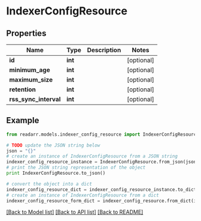 # IndexerConfigResource


## Properties

Name | Type | Description | Notes
------------ | ------------- | ------------- | -------------
**id** | **int** |  | [optional] 
**minimum_age** | **int** |  | [optional] 
**maximum_size** | **int** |  | [optional] 
**retention** | **int** |  | [optional] 
**rss_sync_interval** | **int** |  | [optional] 

## Example

```python
from readarr.models.indexer_config_resource import IndexerConfigResource

# TODO update the JSON string below
json = "{}"
# create an instance of IndexerConfigResource from a JSON string
indexer_config_resource_instance = IndexerConfigResource.from_json(json)
# print the JSON string representation of the object
print IndexerConfigResource.to_json()

# convert the object into a dict
indexer_config_resource_dict = indexer_config_resource_instance.to_dict()
# create an instance of IndexerConfigResource from a dict
indexer_config_resource_form_dict = indexer_config_resource.from_dict(indexer_config_resource_dict)
```
[[Back to Model list]](../README.md#documentation-for-models) [[Back to API list]](../README.md#documentation-for-api-endpoints) [[Back to README]](../README.md)



